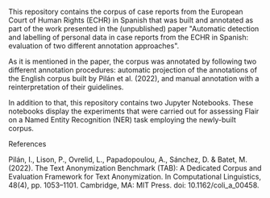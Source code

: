 This repository contains the corpus of case reports from the European Court of Human Rights (ECHR) in Spanish that was built and annotated as part of the work presented in the (unpublished) paper "Automatic detection and labelling of personal data in case reports from the ECHR in Spanish: evaluation of two different annotation approaches".

As it is mentioned in the paper, the corpus was annotated by following two different annotation procedures: automatic projection of the annotations of the English corpus built by Pilán et al. (2022), and manual annotation with a reinterpretation of their guidelines.

In addition to that, this repository contains two Jupyter Notebooks. These notebooks display the experiments that were carried out for assessing Flair on a Named Entity Recognition (NER) task employing the newly-built corpus.

References

Pilán, I., Lison, P., Ovrelid, L., Papadopoulou, A., Sánchez, D. & Batet, M. (2022). The Text Anonymization Benchmark (TAB): A Dedicated Corpus and Evaluation Framework for Text Anonymization. In Computational Linguistics, 48(4), pp. 1053–1101. Cambridge, MA: MIT Press. doi: 10.1162/coli_a_00458.
